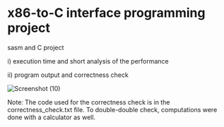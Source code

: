 # x86-to-C interface programming project
 sasm and C project

i) execution time and short analysis of the performance

ii) program output and correctness check

![Screenshot (10)](https://github.com/user-attachments/assets/050094e8-a892-4300-8763-911c75cd57e1)

Note: The code used for the correctness check is in the correctness_check.txt file. To double-double check, computations were done with a calculator as well.

